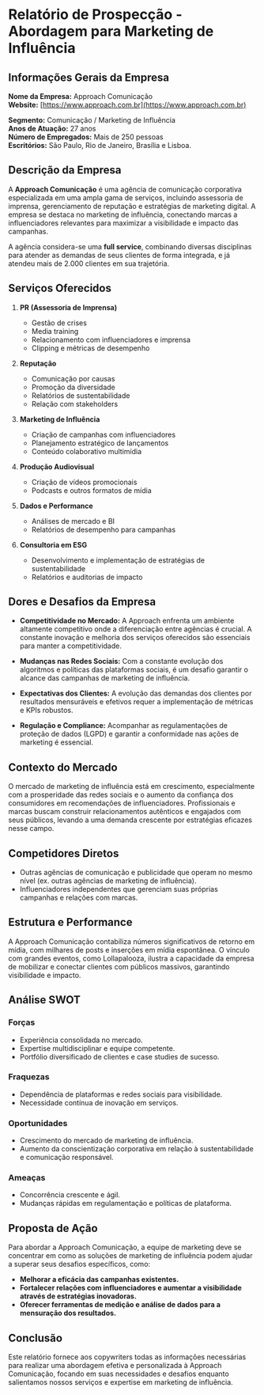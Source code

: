 # Relatório de Prospecção - Abordagem para Marketing de Influência

## Informações Gerais da Empresa

**Nome da Empresa:** Approach Comunicação  
**Website:** [https://www.approach.com.br](https://www.approach.com.br)

**Segmento:** Comunicação / Marketing de Influência  
**Anos de Atuação:** 27 anos  
**Número de Empregados:** Mais de 250 pessoas  
**Escritórios:** São Paulo, Rio de Janeiro, Brasília e Lisboa.

## Descrição da Empresa

A **Approach Comunicação** é uma agência de comunicação corporativa especializada em uma ampla gama de serviços, incluindo assessoria de imprensa, gerenciamento de reputação e estratégias de marketing digital. A empresa se destaca no marketing de influência, conectando marcas a influenciadores relevantes para maximizar a visibilidade e impacto das campanhas. 

A agência considera-se uma **full service**, combinando diversas disciplinas para atender as demandas de seus clientes de forma integrada, e já atendeu mais de 2.000 clientes em sua trajetória.

## Serviços Oferecidos

1. **PR (Assessoria de Imprensa)**
   - Gestão de crises
   - Media training
   - Relacionamento com influenciadores e imprensa
   - Clipping e métricas de desempenho

2. **Reputação**
   - Comunicação por causas
   - Promoção da diversidade
   - Relatórios de sustentabilidade
   - Relação com stakeholders

3. **Marketing de Influência**
   - Criação de campanhas com influenciadores
   - Planejamento estratégico de lançamentos
   - Conteúdo colaborativo multimídia

4. **Produção Audiovisual**
   - Criação de vídeos promocionais
   - Podcasts e outros formatos de mídia

5. **Dados e Performance**
   - Análises de mercado e BI
   - Relatórios de desempenho para campanhas

6. **Consultoria em ESG**
   - Desenvolvimento e implementação de estratégias de sustentabilidade
   - Relatórios e auditorias de impacto

## Dores e Desafios da Empresa

- **Competitividade no Mercado:** A Approach enfrenta um ambiente altamente competitivo onde a diferenciação entre agências é crucial. A constante inovação e melhoria dos serviços oferecidos são essenciais para manter a competitividade.
  
- **Mudanças nas Redes Sociais:** Com a constante evolução dos algoritmos e políticas das plataformas sociais, é um desafio garantir o alcance das campanhas de marketing de influência.

- **Expectativas dos Clientes:** A evolução das demandas dos clientes por resultados mensuráveis e efetivos requer a implementação de métricas e KPIs robustos.

- **Regulação e Compliance:** Acompanhar as regulamentações de proteção de dados (LGPD) e garantir a conformidade nas ações de marketing é essencial.

## Contexto do Mercado

O mercado de marketing de influência está em crescimento, especialmente com a prosperidade das redes sociais e o aumento da confiança dos consumidores em recomendações de influenciadores. Profissionais e marcas buscam construir relacionamentos autênticos e engajados com seus públicos, levando a uma demanda crescente por estratégias eficazes nesse campo.

## Competidores Diretos

- Outras agências de comunicação e publicidade que operam no mesmo nível (ex. outras agências de marketing de influência).
- Influenciadores independentes que gerenciam suas próprias campanhas e relações com marcas.

## Estrutura e Performance

A Approach Comunicação contabiliza números significativos de retorno em mídia, com milhares de posts e inserções em mídia espontânea. O vínculo com grandes eventos, como Lollapalooza, ilustra a capacidade da empresa de mobilizar e conectar clientes com públicos massivos, garantindo visibilidade e impacto.

## Análise SWOT

### **Forças**
- Experiência consolidada no mercado.
- Expertise multidisciplinar e equipe competente.
- Portfólio diversificado de clientes e case studies de sucesso.

### **Fraquezas**
- Dependência de plataformas e redes sociais para visibilidade.
- Necessidade contínua de inovação em serviços.

### **Oportunidades**
- Crescimento do mercado de marketing de influência.
- Aumento da conscientização corporativa em relação à sustentabilidade e comunicação responsável.

### **Ameaças**
- Concorrência crescente e ágil.
- Mudanças rápidas em regulamentação e políticas de plataforma.

## Proposta de Ação

Para abordar a Approach Comunicação, a equipe de marketing deve se concentrar em como as soluções de marketing de influência podem ajudar a superar seus desafios específicos, como:

- **Melhorar a eficácia das campanhas existentes.**
- **Fortalecer relações com influenciadores e aumentar a visibilidade através de estratégias inovadoras.**
- **Oferecer ferramentas de medição e análise de dados para a mensuração dos resultados.**

## Conclusão

Este relatório fornece aos copywriters todas as informações necessárias para realizar uma abordagem efetiva e personalizada à Approach Comunicação, focando em suas necessidades e desafios enquanto salientamos nossos serviços e expertise em marketing de influência.